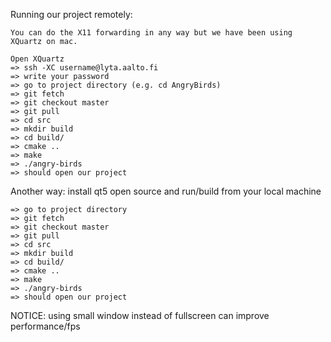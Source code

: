 Running our project remotely:

    You can do the X11 forwarding in any way but we have been using XQuartz on mac.

    Open XQuartz 
    => ssh -XC username@lyta.aalto.fi
    => write your password
    => go to project directory (e.g. cd AngryBirds)
    => git fetch 
    => git checkout master 
    => git pull 
    => cd src 
    => mkdir build
    => cd build/
    => cmake ..
    => make
    => ./angry-birds 
    => should open our project

Another way: install qt5 open source and run/build from your local machine

    => go to project directory 
    => git fetch 
    => git checkout master 
    => git pull 
    => cd src 
    => mkdir build
    => cd build/
    => cmake ..
    => make
    => ./angry-birds
    => should open our project

NOTICE:
	using small window instead of fullscreen can improve performance/fps
